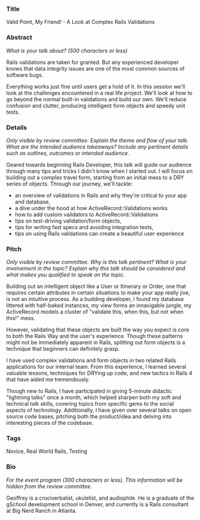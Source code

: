 ### Title

Valid Point, My Friend! - A Look at Complex Rails Validations 

### Abstract

_What is your talk about? (500 characters or less)_

Rails validations are taken for granted. But any experienced developer knows that data integrity issues are one of the most common sources of software bugs.

Everything works just fine until users get a hold of it. In this session we'll look at the challenges encountered in a real life project. We'll look at how to go beyond the normal built-in validations and build our own. We'll reduce confusion and clutter, producing intelligent form objects and speedy unit tests.

### Details

_Only visible by review committee._
_Explain the theme and flow of your talk. What are the intended audience takeaways?_
_Include any pertinent details such as outlines, outcomes or intended audience._

Geared towards beginning Rails Developer, this talk will guide our audience through many tips and tricks I didn't know when I started out. I will focus on building out a complex travel form, starting from an initial mess to a DRY series of objects. Through our journey, we'll tackle:

* an overview of validations in Rails and why they're critical to your app and database,
* a dive under the hood at how ActiveRecord::Validations works
* how to add custom validators to ActiveRecord::Validations
* tips on test-driving validation/form objects,
* tips for writing fast specs and avoiding integration tests,
* tips on using Rails validations can create a beautiful user experience

### Pitch

_Only visible by review committee._
_Why is this talk pertinent? What is your involvement in the topic?_
_Explain why this talk should be considered and what makes you qualified to speak on the topic._

Building out an intelligent object like a User or Itinerary or Order, one that requires certain attributes in certain situations to make your app really jive, is not an intuitive process. As a budding developer, I found my database littered with half-baked instances, my view forms an innavigable jungle, my ActiveRecord models a cluster of "validate this, when this, but not when this!" mess.

However, validating that these objects are built the way you expect is core to both the Rails Way and the user's experience. Though these patterns might not be immediately apparent in Rails, splitting out form objects is a technique that beginners can definitely grasp. 

I have used complex validations and form objects in two related Rails applications for our internal team. From this experience, I learned several valuable lessons, techniques for DRYing up code, and new tactics in Rails 4 that have aided me tremendously.

Though new to Rails, I have participated in giving 5-minute didactic "lightning talks" once a month, which helped sharpen both my soft and technical talk skills, covering topics from specific gems to the social aspects of technology. Additionally, I have given over several talks on open source code bases, pitching both the product/idea and delving into interesting pieces of the codebase.

### Tags

Novice, Real World Rails, Testing

### Bio

_For the event program (300 characters or less)._
_This information will be hidden from the review committee._

Geoffrey is a cruciverbalist, ukulelist, and audiophile. He is a graduate of the gSchool development school in Denver, and currently is a Rails consultant at Big Nerd Ranch in Atlanta. 
